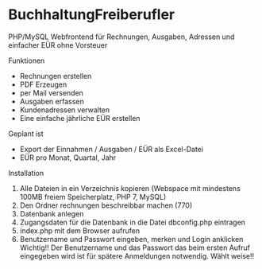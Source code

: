 # BuchhaltungFreiberufler
PHP/MySQL Webfrontend für Rechnungen, Ausgaben, Adressen und einfacher EÜR ohne Vorsteuer

Funktionen
- Rechnungen erstellen
- PDF Erzeugen
- per Mail versenden
- Ausgaben erfassen
- Kundenadressen verwalten
- Eine einfache jährliche EÜR erstellen

Geplant ist
- Export der Einnahmen / Ausgaben / EÜR als Excel-Datei
- EÜR pro Monat, Quartal, Jahr

Installation
1. Alle Dateien in ein Verzeichnis kopieren (Webspace mit mindestens 100MB freiem Speicherplatz, PHP 7, MySQL)
2. Den Ordner rechnungen beschreibbar machen (770)
3. Datenbank anlegen
4. Zugangsdaten für die Datenbank in die Datei dbconfig.php eintragen
5. index.php mit dem Browser aufrufen
6. Benutzername und Passwort eingeben, merken und Login anklicken
Wichtig!!
Der Benutzername und das Passwort das beim ersten Aufruf eingegeben wird ist für spätere Anmeldungen notwendig. Wählt weise!!
